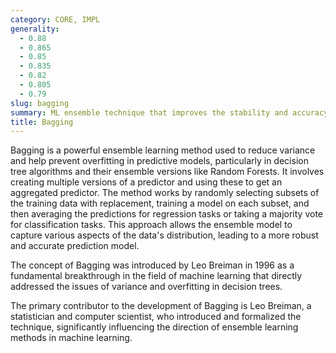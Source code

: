 ```yaml
---
category: CORE, IMPL
generality:
  - 0.88
  - 0.865
  - 0.85
  - 0.835
  - 0.82
  - 0.805
  - 0.79
slug: bagging
summary: ML ensemble technique that improves the stability and accuracy of machine learning algorithms by combining multiple models trained on different subsets of the same data set.
title: Bagging
---
```


Bagging is a powerful ensemble learning method used to reduce variance and help prevent overfitting in predictive models, particularly in decision tree algorithms and their ensemble versions like Random Forests. It involves creating multiple versions of a predictor and using these to get an aggregated predictor. The method works by randomly selecting subsets of the training data with replacement, training a model on each subset, and then averaging the predictions for regression tasks or taking a majority vote for classification tasks. This approach allows the ensemble model to capture various aspects of the data's distribution, leading to a more robust and accurate prediction model.

The concept of Bagging was introduced by Leo Breiman in 1996 as a fundamental breakthrough in the field of machine learning that directly addressed the issues of variance and overfitting in decision trees.

The primary contributor to the development of Bagging is Leo Breiman, a statistician and computer scientist, who introduced and formalized the technique, significantly influencing the direction of ensemble learning methods in machine learning.
